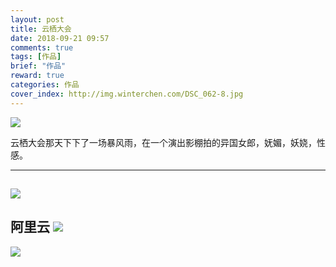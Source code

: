 ```yaml
---
layout: post
title: 云栖大会
date: 2018-09-21 09:57
comments: true
tags: [作品]
brief: "作品"
reward: true
categories: 作品
cover_index: http://img.winterchen.com/DSC_062-8.jpg
---
```


![](http://img.winterchen.com/DSC_0628.jpg)

云栖大会那天下下了一场暴风雨，在一个演出影棚拍的异国女郎，妩媚，妖娆，性感。

---

![](http://img.winterchen.com/DSC_0678.JPG)
---
阿里云
![](http://img.winterchen.com/DSC_0686.JPG)
---

![](http://img.winterchen.com/DSC_0687.JPG)
